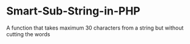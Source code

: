 # Smart-Sub-String-in-PHP
A function that takes maximum 30 characters from a string but without cutting the words
